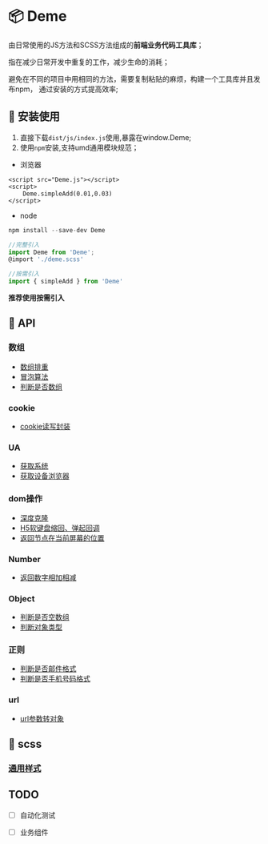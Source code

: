 # :package: Deme 

由日常使用的JS方法和SCSS方法组成的**前端业务代码工具库**；

指在减少日常开发中重复的工作，减少生命的消耗；

避免在不同的项目中用相同的方法，需要复制粘贴的麻烦，构建一个工具库并且发布npm， 通过安装的方式提高效率;

## :hammer: 安装使用

1. 直接下载`dist/js/index.js`使用,暴露在window.Deme;
2. 使用`npm`安装,支持umd通用模块规范；

- 浏览器
```
<script src="Deme.js"></script>
<script>
    Deme.simpleAdd(0.01,0.03)
</script>
```

- node

``` javascript
npm install --save-dev Deme

//完整引入
import Deme from 'Deme';
@import './deme.scss'

//按需引入 
import { simpleAdd } from 'Deme'
```

**推荐使用按需引入**

## :wrench: API

### 数组

- [数组排重](src/module/array/unique.js)
- [冒泡算法](src/module/array/bubbleSort.js)
- [判断是否数组](src/module/array/isArray.js)

### cookie

- [cookie读写封装](src/module/Cookie/Cookie.js)

### UA

- [获取系统](src/module/device/getOs.js)
- [获取设备浏览器](src/module/device/UA.js)

### dom操作

- [深度克隆](src/module/dom/deepClone.js)
- [H5软键盘缩回、弹起回调](src/module/dom/keyBoard.js)
- [返回节点在当前屏幕的位置](src/module/dom/offset.js)

### Number

- [返回数字相加相减](src/module/handleNum/handleNum.js)

### Object

- [判断是否空数组](src/module/object/isEmptyObject.js)
- [判断对象类型](src/module/object/cheakTypeObject.js)

### 正则

- [判断是否邮件格式](src/module/Regexp/testMail.js)
- [判断是否手机号码格式](src/module/Regexp/testTel.js)

### url

- [url参数转对象](src/module/url/getSearchData.js)

## :art: scss 

### [通用样式](src/css/common.scss)

## TODO

- [ ] 自动化测试
- [ ] 业务组件







